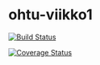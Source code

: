 # ohtu-viikko1

[![Build Status](https://travis-ci.org/georgiAgi/ohtu-viikko1.svg?branch=master)](https://travis-ci.org/georgiAgi/ohtu-viikko1)

[![Coverage Status](https://coveralls.io/repos/github/georgiAgi/ohtu-viikko1/badge.svg?branch=master)](https://coveralls.io/github/georgiAgi/ohtu-viikko1?branch=master)
